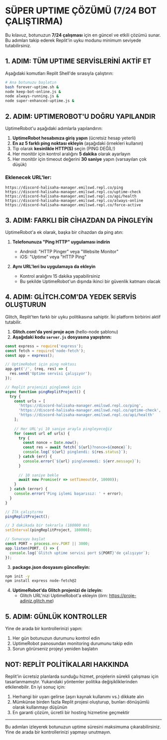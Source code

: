 # SÜPER UPTIME ÇÖZÜMÜ (7/24 BOT ÇALIŞTIRMA)

Bu kılavuz, botunuzun **7/24 çalışması** için en güncel ve etkili çözümü sunar. Bu adımları takip ederek Replit'in uyku modunu minimum seviyede tutabilirsiniz.

## 1. ADIM: TÜM UPTIME SERVİSLERİNİ AKTİF ET

Aşağıdaki komutları Replit Shell'de sırasıyla çalıştırın:

```bash
# Ana botunuzu başlatın
bash forever-uptime.sh &
node keep-bot-online.js &
node always-running.js &
node super-enhanced-uptime.js &
```

## 2. ADIM: UPTIMEROBOT'U DOĞRU YAPILANDIR

UptimeRobot'u aşağıdaki adımlarla yapılandırın:

1. **UptimeRobot hesabınıza giriş yapın** (ücretsiz hesap yeterli)
2. **En az 5 farklı ping noktası ekleyin** (aşağıdaki örnekleri kullanın)
3. Tip olarak **kesinlikle HTTP(S)** seçin (PING DEĞİL!)
4. Her monitör için kontrol aralığını **5 dakika** olarak ayarlayın
5. Her monitör için timeout değerini **30 saniye** yapın (varsayılan çok düşük)

### Eklenecek URL'ler:

```
https://discord-halisaha-manager.emilswd.repl.co/ping
https://discord-halisaha-manager.emilswd.repl.co/uptime-check
https://discord-halisaha-manager.emilswd.repl.co/api/health
https://discord-halisaha-manager.emilswd.repl.co/always-online
https://discord-halisaha-manager.emilswd.repl.co/force-active
```

## 3. ADIM: FARKLI BİR CİHAZDAN DA PİNGLEYİN

UptimeRobot'a ek olarak, başka bir cihazdan da ping atın:

1. **Telefonunuza "Ping HTTP" uygulaması indirin**
   - Android: "HTTP Pinger" veya "Website Monitor"
   - iOS: "Uptime" veya "HTTP Ping"

2. **Aynı URL'leri bu uygulamaya da ekleyin**
   - Kontrol aralığını 15 dakika yapabilirsiniz
   - Bu şekilde UptimeRobot'un dışında ikinci bir güvenlik katmanı olacak

## 4. ADIM: GLİTCH.COM'DA YEDEK SERVİS OLUŞTURUN

Glitch, Replit'ten farklı bir uyku politikasına sahiptir. İki platform birbirini aktif tutabilir.

1. **Glitch.com'da yeni proje açın** (hello-node şablonu)
2. **Aşağıdaki kodu `server.js` dosyasına yapıştırın:**

```javascript
const express = require('express');
const fetch = require('node-fetch');
const app = express();

// UptimeRobot için ping noktası
app.get('/', (req, res) => {
  res.send('Uptime servisi çalışıyor');
});

// Replit projenizi pinglemek için
async function pingReplitProject() {
  try {
    const urls = [
      'https://discord-halisaha-manager.emilswd.repl.co/ping',
      'https://discord-halisaha-manager.emilswd.repl.co/uptime-check',
      'https://discord-halisaha-manager.emilswd.repl.co/api/health'
    ];
    
    // Her URL'yi 10 saniye arayla pingleyeceğiz
    for (const url of urls) {
      try {
        const nonce = Date.now();
        const res = await fetch(`${url}?nonce=${nonce}`);
        console.log(`${url} pinglendi: ${res.status}`);
      } catch (err) {
        console.error(`${url} pinglenemedi: ${err.message}`);
      }
      
      // 10 saniye bekle
      await new Promise(r => setTimeout(r, 10000));
    }
  } catch (error) {
    console.error('Ping işlemi başarısız: ' + error);
  }
}

// İlk çalıştırma
pingReplitProject();

// 3 dakikada bir tekrarla (180000 ms)
setInterval(pingReplitProject, 180000);

// Sunucuyu başlat
const PORT = process.env.PORT || 3000;
app.listen(PORT, () => {
  console.log(`Glitch uptime servisi port ${PORT}'de çalışıyor`);
});
```

3. **package.json dosyasını güncelleyin:**

```bash
npm init -y
npm install express node-fetch@2
```

4. **UptimeRobot'da Glitch projenizi de izleyin:**
   - Glitch URL'nizi UptimeRobot'a ekleyin (örn: https://proje-adiniz.glitch.me)

## 5. ADIM: GÜNLÜK KONTROLLER

Yine de arada bir kontrollerinizi yapın:

1. Her gün botunuzun durumunu kontrol edin
2. UptimeRobot panosundan monitoring durumunu takip edin
3. Sorun görürseniz projeyi yeniden başlatın

## NOT: REPLİT POLİTİKALARI HAKKINDA

Replit'in ücretsiz planlarda sunduğu hizmet, projelerin sürekli çalışması için tasarlanmamıştır. Yukarıdaki yöntemler politika değişikliklerinden etkilenebilir. En iyi sonuç için:

1. Herhangi bir uyarı gelirse (aşırı kaynak kullanımı vs.) dikkate alın
2. Mümkünse birden fazla Replit projesi oluşturup, bunları dönüşümlü olarak kullanmayı düşünün
3. En garanti çözüm, ücretli bir hosting hizmetine geçmektir

---

Bu adımları izleyerek botunuzun uptime süresini maksimuma çıkarabilirsiniz. Yine de arada bir kontrollerinizi yapmayı unutmayın.
